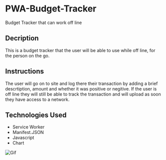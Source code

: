 # PWA-Budget-Tracker
Budget Tracker that can work off line



## Decription
This is a budget tracker that the user will be able to use while off line, for the person on the go.

## Instructions
The user will go on to site and log there their transaction by adding a brief descrtiption, amount and whether it was positive or negitive. If the user is off line they will still be able to track the transaction and will upload as soon they have access to a network.

## Technologies Used
* Service Worker
* Manifest.JSON
* Javascript
* Chart

![Gif](budget.gif)